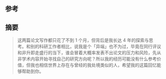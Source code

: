 ## 参考

## 摘要
>这两篇论文写作都只花了不到 1 个月，但背后是我长达 4 年的探索与思考。和别的科研工作者相比，说我是个「异端」也不为过，毕竟在同行评议和非升即走盛行的当下，谁会冒着大概率发表不出论文的压力和风险，先从非学术内容开始寻找自己的研究方向呢？所以我的经历可能没有什么参考价值，但我也相信世界上存在与曾经的我处境类似的人，希望我的这篇回忆能够帮助到你。
>